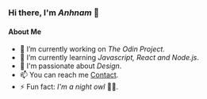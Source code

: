 ### Hi there, I'm *Anhnam* 👋 

#### About Me
- 🔭 I’m currently working on *The Odin Project*.
- 🌱 I’m currently learning *Javascript, React and Node.js*.
- 💖 I'm passionate about *Design*.
- 📫 You can reach me [Contact](https://www.linkedin.com/in/anhnam-le-giang-9121202a4/).
- ⚡ Fun fact: *I'm a night owl* 🌙🦉.
